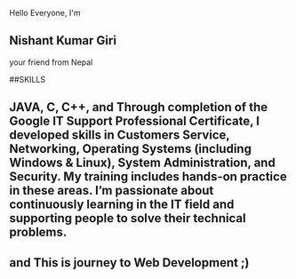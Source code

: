 Hello Everyone, I'm
## Nishant Kumar Giri
your friend from Nepal

##SKILLS
## JAVA, C, C++, and Through completion of the Google IT Support Professional Certificate, I developed skills in Customers Service, Networking, Operating Systems (including Windows & Linux), System Administration, and Security. My training includes hands-on practice in these areas. I’m passionate about continuously learning in the IT field and supporting people to solve their technical problems. 


## and This is journey to Web Development ;)